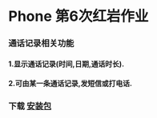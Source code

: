 #   Phone  第6次红岩作业
### 通话记录相关功能
#### 1.显示通话记录(时间,日期,通话时长).
#### 2.可由某一条通话记录,发短信或打电话.
### 下载 [安装包](https://raw.githubusercontent.com/fenghaha/Phone/master/app/release/app-release.apk)
